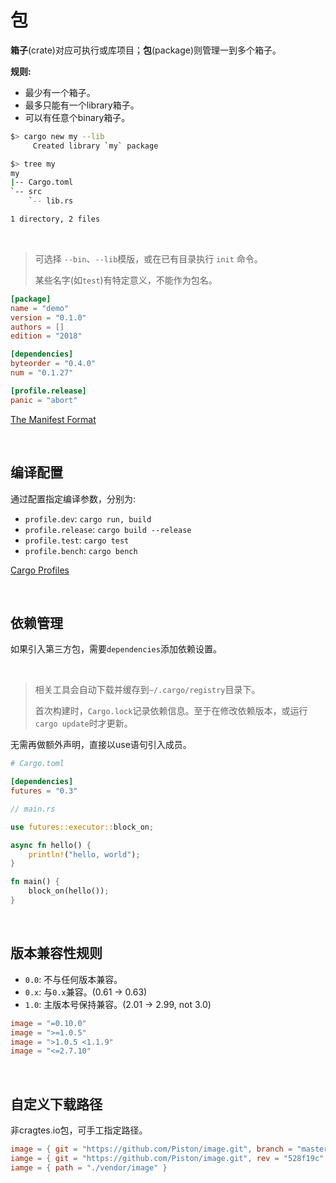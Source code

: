# 包

**箱子**(crate)对应可执行或库项目；**包**(package)则管理一到多个箱子。

**规则:**

* 最少有一个箱子。
* 最多只能有一个library箱子。
* 可以有任意个binary箱子。

```bash
$> cargo new my --lib
     Created library `my` package

$> tree my
my
|-- Cargo.toml
`-- src
    `-- lib.rs

1 directory, 2 files
```

&nbsp;

> 可选择 `--bin`、`--lib`模版，或在已有目录执行 `init` 命令。
>
> 某些名字(如`test`)有特定意义，不能作为包名。

```toml
[package]
name = "demo"
version = "0.1.0"
authors = []
edition = "2018"

[dependencies]
byteorder = "0.4.0"
num = "0.1.27"

[profile.release]
panic = "abort"

```

[The Manifest Format](https://doc.rust-lang.org/cargo/reference/manifest.html)

&nbsp;

## 编译配置

通过配置指定编译参数，分别为:

* `profile.dev`: `cargo run, build`
* `profile.release`: `cargo build --release`
* `profile.test`: `cargo test`
* `profile.bench`: `cargo bench`

[Cargo Profiles](https://doc.rust-lang.org/cargo/reference/profiles.html)

&nbsp;

## 依赖管理

如果引入第三方包，需要`dependencies`添加依赖设置。

&nbsp;

> 相关工具会自动下载并缓存到`~/.cargo/registry`目录下。
>
> 首次构建时，`Cargo.lock`记录依赖信息。至于在修改依赖版本，或运行`cargo update`时才更新。

无需再做额外声明，直接以use语句引入成员。

```toml
# Cargo.toml

[dependencies]
futures = "0.3"
```

```rust
// main.rs

use futures::executor::block_on;

async fn hello() {
    println!("hello, world");
}

fn main() {
    block_on(hello());
}
```

&nbsp;

## 版本兼容性规则

* `0.0`: 不与任何版本兼容。
* `0.x`: 与`0.x`兼容。(0.61 -> 0.63)
* `1.0`: 主版本号保持兼容。(2.01 -> 2.99, not 3.0)

```toml
image = "=0.10.0"
image = ">=1.0.5"
image = ">1.0.5 <1.1.9"
image = "<=2.7.10" 
```

&nbsp;

## 自定义下载路径

非cragtes.io包，可手工指定路径。

```toml
image = { git = "https://github.com/Piston/image.git", branch = "master" }
iamge = { git = "https://github.com/Piston/image.git", rev = "528f19c" }
iamge = { path = "./vendor/image" }
```
